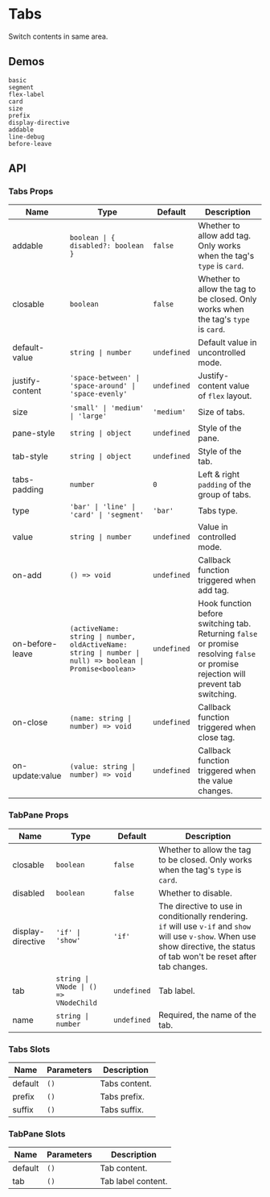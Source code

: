# Tabs

Switch contents in same area.

## Demos

```demo
basic
segment
flex-label
card
size
prefix
display-directive
addable
line-debug
before-leave
```

## API

### Tabs Props

| Name | Type | Default | Description |
| --- | --- | --- | --- |
| addable | `boolean \| { disabled?: boolean }` | `false` | Whether to allow add tag. Only works when the tag's `type` is `card`. |
| closable | `boolean` | `false` | Whether to allow the tag to be closed. Only works when the tag's `type` is `card`. |
| default-value | `string \| number` | `undefined` | Default value in uncontrolled mode. |
| justify-content | `'space-between' \| 'space-around' \| 'space-evenly'` | `undefined` | Justify-content value of `flex` layout. |
| size | `'small' \| 'medium' \| 'large'` | `'medium'` | Size of tabs. |
| pane-style | `string \| object` | `undefined` | Style of the pane. |
| tab-style | `string \| object` | `undefined` | Style of the tab. |
| tabs-padding | `number` | `0` | Left & right `padding` of the group of tabs. |
| type | `'bar' \| 'line' \| 'card' \| 'segment'` | `'bar'` | Tabs type. |
| value | `string \| number` | `undefined` | Value in controlled mode. |
| on-add | `() => void` | `undefined` | Callback function triggered when add tag. |
| on-before-leave | `(activeName: string \| number, oldActiveName: string \| number \| null) => boolean \| Promise<boolean>` | `undefined` | Hook function before switching tab. Returning `false` or promise resolving `false` or promise rejection will prevent tab switching. |
| on-close | `(name: string \| number) => void` | `undefined` | Callback function triggered when close tag. |
| on-update:value | `(value: string \| number) => void` | `undefined` | Callback function triggered when the value changes. |

### TabPane Props

| Name | Type | Default | Description |
| --- | --- | --- | --- |
| closable | `boolean` | `false` | Whether to allow the tag to be closed. Only works when the tag's `type` is `card`. |
| disabled | `boolean` | `false` | Whether to disable. |
| display-directive | `'if' \| 'show'` | `'if'` | The directive to use in conditionally rendering. `if` will use `v-if` and `show` will use `v-show`. When use show directive, the status of tab won't be reset after tab changes. |
| tab | `string \| VNode \| () => VNodeChild` | `undefined` | Tab label. |
| name | `string \| number` | `undefined` | Required, the name of the tab. |

### Tabs Slots

| Name    | Parameters | Description   |
| ------- | ---------- | ------------- |
| default | `()`       | Tabs content. |
| prefix  | `()`       | Tabs prefix.  |
| suffix  | `()`       | Tabs suffix.  |

### TabPane Slots

| Name    | Parameters | Description        |
| ------- | ---------- | ------------------ |
| default | `()`       | Tab content.       |
| tab     | `()`       | Tab label content. |
